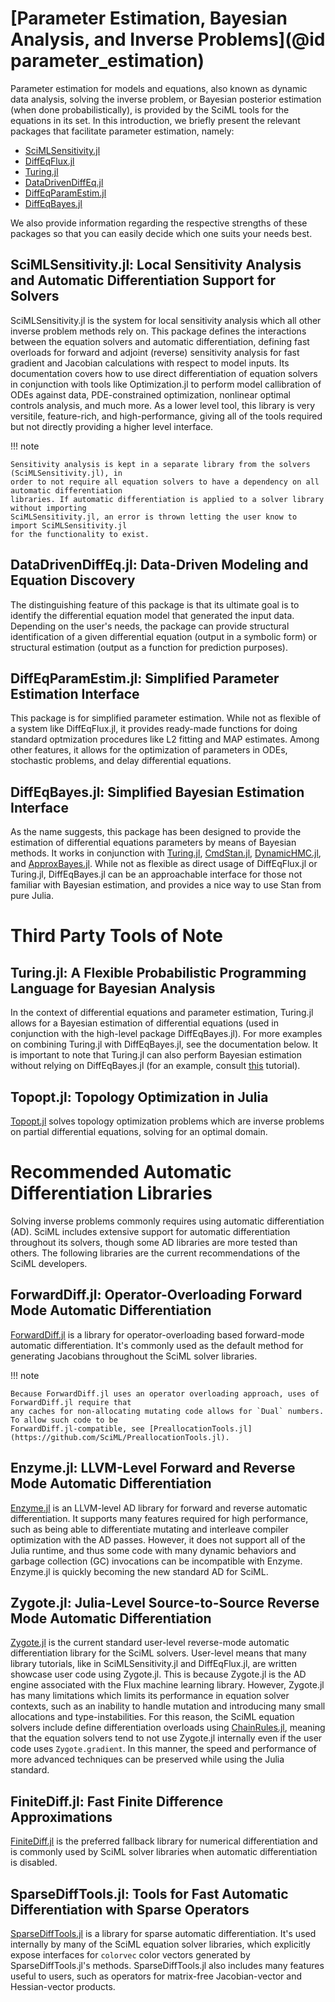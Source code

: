 # [Parameter Estimation, Bayesian Analysis, and Inverse Problems](@id parameter_estimation)

Parameter estimation for models and equations, also known as dynamic data analysis,
solving the inverse problem, or Bayesian posterior estimation (when done probabilistically),
is provided by the SciML tools for the equations in its set. In this introduction, we briefly
present the relevant packages that facilitate parameter estimation, namely:

- [SciMLSensitivity.jl](https://sensitivity.sciml.ai/)
- [DiffEqFlux.jl](https://diffeqflux.sciml.ai/)
- [Turing.jl](https://turing.ml/)
- [DataDrivenDiffEq.jl](https://datadriven.sciml.ai/dev/)
- [DiffEqParamEstim.jl](https://diffeqparamestim.sciml.ai/dev/)
- [DiffEqBayes.jl](https://diffeqbayes.sciml.ai/dev/)

We also provide information regarding the respective strengths of these packages
so that you can easily decide which one suits your needs best.

## SciMLSensitivity.jl: Local Sensitivity Analysis and Automatic Differentiation Support for Solvers

SciMLSensitivity.jl is the system for local sensitivity analysis which all other inverse problem
methods rely on. This package defines the interactions between the equation solvers and automatic
differentiation, defining fast overloads for forward and adjoint (reverse) sensitivity analysis
for fast gradient and Jacobian calculations with respect to model inputs. Its documentation covers
how to use direct differentiation of equation solvers in conjunction with tools like Optimization.jl
to perform model callibration of ODEs against data, PDE-constrained optimization, nonlinear optimal
controls analysis, and much more. As a lower level tool, this library is very versitile, feature-rich,
and high-performance, giving all of the tools required but not directly providing a higher level
interface.

!!! note

    Sensitivity analysis is kept in a separate library from the solvers (SciMLSensitivity.jl), in
    order to not require all equation solvers to have a dependency on all automatic differentiation
    libraries. If automatic differentiation is applied to a solver library without importing
    SciMLSensitivity.jl, an error is thrown letting the user know to import SciMLSensitivity.jl
    for the functionality to exist.

## DataDrivenDiffEq.jl: Data-Driven Modeling and Equation Discovery

The distinguishing feature of this package is that its ultimate goal is to
identify the differential equation model that generated the input data.
Depending on the user's needs, the package can provide structural identification
of a given differential equation (output in a symbolic form) or structural
estimation (output as a function for prediction purposes).

## DiffEqParamEstim.jl: Simplified Parameter Estimation Interface

This package is for simplified parameter estimation. While not as flexible of a
system like DiffEqFlux.jl, it provides ready-made functions for doing standard
optmization procedures like L2 fitting and MAP estimates. Among other features,
it allows for the optimization of parameters in ODEs, stochastic problems, and
delay differential equations.

## DiffEqBayes.jl: Simplified Bayesian Estimation Interface

As the name suggests, this package has been designed to provide the estimation
of differential equations parameters by means of Bayesian methods. It works in
conjunction with [Turing.jl](https://turing.ml/),
[CmdStan.jl](https://github.com/StanJulia/CmdStan.jl),
[DynamicHMC.jl](https://github.com/tpapp/DynamicHMC.jl), and
[ApproxBayes.jl](https://github.com/marcjwilliams1/ApproxBayes.jl). While not
as flexible as direct usage of DiffEqFlux.jl or Turing.jl, DiffEqBayes.jl can
be an approachable interface for those not familiar with Bayesian estimation,
and provides a nice way to use Stan from pure Julia.

# Third Party Tools of Note

## Turing.jl: A Flexible Probabilistic Programming Language for Bayesian Analysis

In the context of differential equations and parameter estimation, Turing.jl
allows for a Bayesian estimation of differential equations (used in conjunction
with the high-level package DiffEqBayes.jl). For more examples on combining
Turing.jl with DiffEqBayes.jl, see the documentation below. It is important
to note that Turing.jl can also perform Bayesian estimation without relying on
DiffEqBayes.jl (for an example, consult
[this](https://turing.ml/stable/tutorials/10-bayesian-differential-equations/) tutorial).

## Topopt.jl: Topology Optimization in Julia

[Topopt.jl](https://github.com/JuliaTopOpt/TopOpt.jl) solves topology optimization problems
which are inverse problems on partial differential equations, solving for an optimal domain.

# Recommended Automatic Differentiation Libraries

Solving inverse problems commonly requires using automatic differentiation (AD). SciML includes
extensive support for automatic differentiation throughout its solvers, though some AD libraries
are more tested than others. The following libraries are the current recommendations of the
SciML developers.

## ForwardDiff.jl: Operator-Overloading Forward Mode Automatic Differentiation

[ForwardDiff.jl](https://github.com/JuliaDiff/ForwardDiff.jl) is a library for operator-overloading
based forward-mode automatic differentiation. It's commonly used as the default method for generating
Jacobians throughout the SciML solver libraries.

!!! note

    Because ForwardDiff.jl uses an operator overloading approach, uses of ForwardDiff.jl require that
    any caches for non-allocating mutating code allows for `Dual` numbers. To allow such code to be
    ForwardDiff.jl-compatible, see [PreallocationTools.jl](https://github.com/SciML/PreallocationTools.jl).

## Enzyme.jl: LLVM-Level Forward and Reverse Mode Automatic Differentiation

[Enzyme.jl](https://github.com/EnzymeAD/Enzyme.jl) is an LLVM-level AD library for forward and reverse
automatic differentiation. It supports many features required for high performance, such as being able to
differentiate mutating and interleave compiler optimization with the AD passes. However, it does not support
all of the Julia runtime, and thus some code with many dynamic behaviors and garbage collection (GC) invocations
can be incompatible with Enzyme. Enzyme.jl is quickly becoming the new standard AD for SciML.

## Zygote.jl: Julia-Level Source-to-Source Reverse Mode Automatic Differentiation

[Zygote.jl](https://github.com/FluxML/Zygote.jl) is the current standard user-level reverse-mode automatic
differentiation library for the SciML solvers. User-level means that many library tutorials, like in
SciMLSensitivity.jl and DiffEqFlux.jl, are written showcase user code using Zygote.jl. This is because
Zygote.jl is the AD engine associated with the Flux machine learning library. However, Zygote.jl has many
limitations which limits its performance in equation solver contexts, such as an inability to handle mutation
and introducing many small allocations and type-instabilities. For this reason, the SciML equation
solvers include define differentiation overloads using [ChainRules.jl](https://github.com/JuliaDiff/ChainRules.jl),
meaning that the equation solvers tend to not use Zygote.jl internally even if the user code uses `Zygote.gradient`.
In this manner, the speed and performance of more advanced techniques can be preserved while using the Julia standard.

## FiniteDiff.jl: Fast Finite Difference Approximations

[FiniteDiff.jl](https://github.com/JuliaDiff/FiniteDiff.jl) is the preferred fallback library for numerical
differentiation and is commonly used by SciML solver libraries when automatic differentiation is disabled.

## SparseDiffTools.jl: Tools for Fast Automatic Differentiation with Sparse Operators

[SparseDiffTools.jl](https://github.com/JuliaDiff/SparseDiffTools.jl) is a library for sparse automatic
differentiation. It's used internally by many of the SciML equation solver libraries, which explicitly
expose interfaces for `colorvec` color vectors generated by SparseDiffTools.jl's methods. SparseDiffTools.jl
also includes many features useful to users, such as operators for matrix-free Jacobian-vector and Hessian-vector
products.
